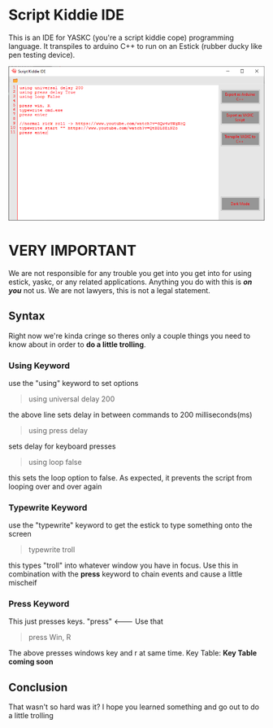 # Script Kiddie IDE

This is an IDE for YASKC (you're a script kiddie cope) programming language. It transpiles to arduino C++ to run on an Estick (rubber ducky like pen testing device).

![scriptkiddide](ScriptKiddieIDE/assets/scriptkiddieIDE.PNG)

# VERY IMPORTANT
We are not responsible for any trouble you get into you get into for using estick, yaskc, or any related applications. Anything you do with this is _**on you**_ not us. We are not lawyers, this is not a legal statement. 

## Syntax
Right now we're kinda cringe so theres only a couple things you need to know about in order to **do a little trolling**.
### Using Keyword 
use the "using" keyword to set options
> using universal delay 200

the above line sets delay in between commands to 200 milliseconds(ms)
> using press delay

sets delay for keyboard presses
> using loop false

this sets the loop option to false. As expected, it prevents the script from looping over and over again
### Typewrite Keyword
use the "typewrite" keyword to get the estick to type something onto the screen
> typewrite troll

this types "troll" into whatever window you have in focus.
Use this in combination with the **press** keyword to chain events and cause a little mischeif
### Press Keyword
This just presses keys.
"press" <--- Use that 
> press Win, R

The above presses windows key and r at same time.
Key Table:
**Key Table coming soon**
## Conclusion
That wasn't so hard was it? I hope you learned something and go out to do a little trolling
